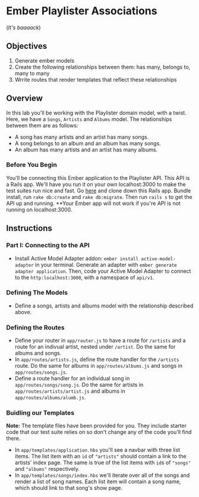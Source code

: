 
# Ember Playlister Associations

(*It's baaaack*)

## Objectives

1. Generate ember models
2. Create the following relationships between them: has many, belongs to, many to many
3. Wrrite routes that render templates that reflect these relationships

## Overview

In this lab you'll be working with the Playlister domain model, with a twist. Here, we have a `Songs`, `Artists` and `Albums` model. The relationships between them are as follows:

* A song has many artists and an artist has many songs. 
* A song belongs to an album and an album has many songs. 
* An album has many artists and an artist has many albums.

### Before You Begin 

You'll be connecting this Ember application to the Playlister API. This API is a Rails app. We'll have you run it on your own localhost:3000 to make the test suites run nice and fast. Go [here](https://github.com/learn-co-curriculum/ember-playlister-api) and clone down this Rails app. Bundle install, run `rake db:create` and `rake db:migrate`. Then run `rails s` to get the API up and running. **Your Ember app will not work if you're API is not running on localhost:3000. 

## Instructions

### Part I: Connecting to the API

* Install Active Model Adapter addon: `ember install active-model-adapter` in your terminal.
Generate an adapter with `ember generate adapter application`. Then, code your Active Model Adapter to connect to the `http:localhost:3000`, with a namespace of `api/v1`. 

### Defining The Models

* Define a songs, artists and albums model with the relationship described above. 

### Defining the Routes

* Define your router in `app/router.js` to have a route for `/artists` and a route for an indivual artist, nested under `/artist`. Do the same for albums and songs. 
* In `app/routes/artists.js`, define the route handler for the `/artists` route. Do the same for albums in `app/routes/albums.js` and songs in `app/routes/songs.js`. 
* Define a route handler for an individual song in `app/routes/songs/song.js`. Do the same for artists in `app/routes/artists/artist.js` and albums in `app/routes/albums/alumb.js`. 

### Buidling our Templates

**Note:** The template files have been provided for you. They include starter code that our test suite relies on so don't change any of the code you'll find there. 


* In `app/templates/application.hbs` you'll see a navbar with three list items. The list item with an `id` of `"artists"` should contain a link to the artists' index page. The same is true of the list items with `id`s of `"songs"` and `"albums"` respectively. 
* In `app/templates/songs/index.hbs` we'll iterate over all of the songs and render a list of song names. Each list item will contain a song name, which should link to that song's show page. 













